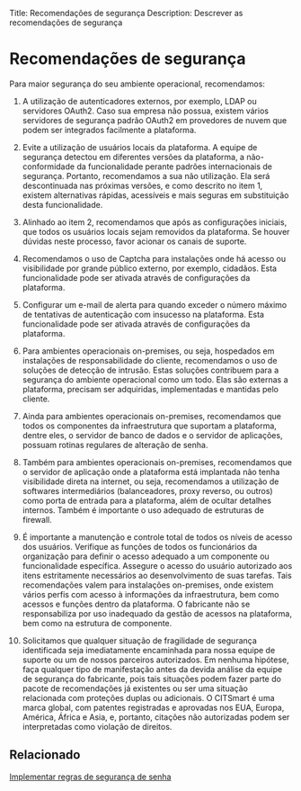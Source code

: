 Title: Recomendações de segurança
Description: Descrever as recomendações de segurança

# Recomendações de segurança

Para maior segurança do seu ambiente operacional, recomendamos:

1. A utilização de autenticadores externos, por exemplo, LDAP ou servidores OAuth2. Caso sua empresa não possua, existem vários servidores de segurança padrão OAuth2 em provedores de nuvem que podem ser integrados facilmente a plataforma.

2. Evite a utilização de usuários locais da plataforma. A equipe de segurança detectou em diferentes versões da plataforma, a não-conformidade da funcionalidade perante padrões internacionais de segurança. Portanto, recomendamos a sua não utilização. Ela será descontinuada nas próximas versões, e como descrito no item 1, existem alternativas rápidas, acessíveis e mais seguras em substituição desta funcionalidade.

3. Alinhado ao item 2, recomendamos que após as configurações iniciais, que todos os usuários locais sejam removidos da plataforma. Se houver dúvidas neste processo, favor acionar os canais de suporte.

4. Recomendamos o uso de Captcha para instalações onde há acesso ou visibilidade por grande público externo, por exemplo, cidadãos. Esta funcionalidade pode ser ativada através de configurações da plataforma.

5. Configurar um e-mail de alerta para quando exceder o número máximo de tentativas de autenticação com insucesso na plataforma. Esta funcionalidade pode ser ativada através de configurações da plataforma.

6. Para ambientes operacionais on-premises, ou seja, hospedados em instalações de responsabilidade do cliente, recomendamos o uso de soluções de detecção de intrusão. Estas soluções contribuem para a segurança do ambiente operacional como um todo. Elas são externas a plataforma, precisam ser adquiridas, implementadas e mantidas pelo cliente.

7. Ainda para ambientes operacionais on-premises, recomendamos que todos os componentes da infraestrutura que suportam a plataforma, dentre eles, o servidor de banco de dados e o servidor de aplicações, possuam rotinas regulares de alteração de senha.

8. Também para ambientes operacionais on-premises, recomendamos que o servidor de aplicação onde a plataforma está implantada não tenha visibilidade direta na internet, ou seja, recomendamos a utilização de softwares intermediários (balanceadores, proxy reverso, ou outros) como porta de entrada para a plataforma, além de ocultar detalhes internos. Também é importante o uso adequado de estruturas de firewall.

9. É importante a manutenção e controle total de todos os níveis de acesso dos usuários. Verifique as funções de todos os funcionários da organização para definir o acesso adequado a um componente ou funcionalidade específica. Assegure o acesso do usuário autorizado aos itens estritamente necessários ao desenvolvimento de suas tarefas. Tais recomendações valem para instalações on-premises, onde existem vários perfis com acesso à informações da infraestrutura, bem como acessos e funções dentro da plataforma. O fabricante não se responsabiliza por uso inadequado da gestão de acessos na plataforma, bem como na estrutura de componente.

10. Solicitamos que qualquer situação de fragilidade de segurança identificada seja imediatamente encaminhada para nossa equipe de suporte ou um de nossos parceiros autorizados. Em nenhuma hipótese, faça qualquer tipo de manifestação antes da devida análise da equipe de segurança do fabricante, pois tais situações podem fazer parte do pacote de recomendações já existentes ou ser uma situação relacionada com proteções duplas ou adicionais. O CITSmart é uma marca global, com patentes registradas e aprovadas nos EUA, Europa, América, África e Asia, e, portanto, citações não autorizadas podem ser interpretadas como violação de direitos.


## Relacionado

[Implementar regras de segurança de senha](/pt-br/citsmart-platform-9/platform-administration/security/implement-password-security-rules.html)
